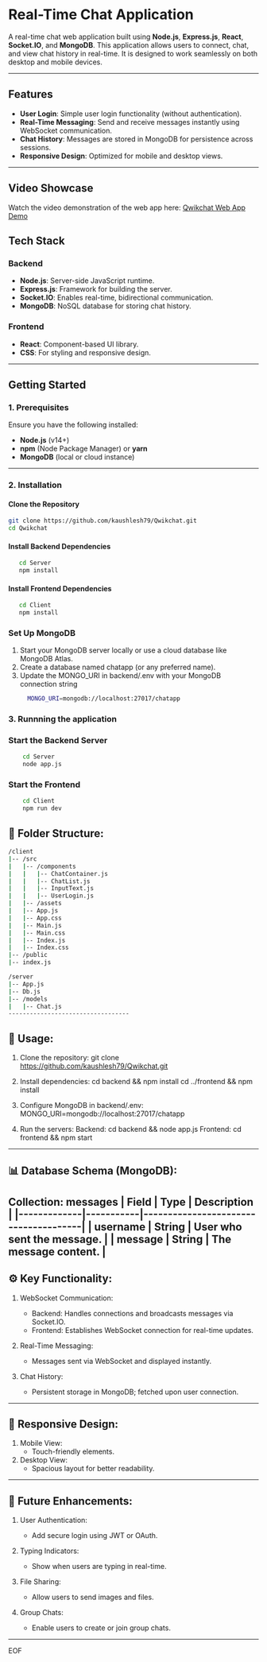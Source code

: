 # Real-Time Chat Application

A real-time chat web application built using **Node.js**, **Express.js**, **React**, **Socket.IO**, and **MongoDB**. This application allows users to connect, chat, and view chat history in real-time. It is designed to work seamlessly on both desktop and mobile devices.

---

## **Features**

- **User Login**: Simple user login functionality (without authentication).
- **Real-Time Messaging**: Send and receive messages instantly using WebSocket communication.
- **Chat History**: Messages are stored in MongoDB for persistence across sessions.
- **Responsive Design**: Optimized for mobile and desktop views.

---

## Video Showcase

Watch the video demonstration of the web app here: [Qwikchat Web App Demo](https://www.youtube.com/watch?v=V5gZ_GRGl5A)


## **Tech Stack**

### **Backend**
- **Node.js**: Server-side JavaScript runtime.
- **Express.js**: Framework for building the server.
- **Socket.IO**: Enables real-time, bidirectional communication.
- **MongoDB**: NoSQL database for storing chat history.

### **Frontend**
- **React**: Component-based UI library.
- **CSS**: For styling and responsive design.

---

## **Getting Started**

### **1. Prerequisites**
Ensure you have the following installed:
- **Node.js** (v14+)
- **npm** (Node Package Manager) or **yarn**
- **MongoDB** (local or cloud instance)

---

### **2. Installation**

#### **Clone the Repository**
```bash
git clone https://github.com/kaushlesh79/Qwikchat.git
cd Qwikchat
```

#### **Install Backend Dependencies**
```bash
   cd Server
   npm install
```

#### **Install Frontend Dependencies**
```bash
   cd Client
   npm install
```

### **Set Up MongoDB**
  1. Start your MongoDB server locally or use a cloud database like MongoDB Atlas.
  2. Create a database named chatapp (or any preferred name).
  3. Update the MONGO_URI in backend/.env with your MongoDB connection string
     ```bash
       MONGO_URI=mongodb://localhost:27017/chatapp
     ```
     
### **3. Runnning the application**

###  **Start the Backend Server**
```bash
    cd Server
    node app.js
```

### **Start the Frontend**
```bash
    cd Client
    npm run dev
```


📂 Folder Structure:
----------------------------------
```bash
/client
|-- /src
|   |-- /components
|   |   |-- ChatContainer.js
|   |   |-- ChatList.js
|   |   |-- InputText.js
|   |   |-- UserLogin.js
|   |-- /assets
|   |-- App.js
|   |-- App.css
|   |-- Main.js
|   |-- Main.css
|   |-- Index.js
|   |-- Index.css
|-- /public
|-- index.js

/server
|-- App.js
|-- Db.js
|-- /models
|   |-- Chat.js
----------------------------------
```


🚀 Usage:
----------------------------------
1. Clone the repository:
   git clone https://github.com/kaushlesh79/Qwikchat.git

2. Install dependencies:
   cd backend && npm install
   cd ../frontend && npm install

3. Configure MongoDB in backend/.env:
   MONGO_URI=mongodb://localhost:27017/chatapp

4. Run the servers:
   Backend: cd backend && node app.js
   Frontend: cd frontend && npm start
----------------------------------

📊 Database Schema (MongoDB):
----------------------------------
Collection: messages
| Field       | Type      | Description                          |
|-------------|-----------|--------------------------------------|
| username    | String    | User who sent the message.           |
| message     | String    | The message content.                 |
----------------------------------

⚙️  Key Functionality:
----------------------------------
1. WebSocket Communication:
   - Backend: Handles connections and broadcasts messages via Socket.IO.
   - Frontend: Establishes WebSocket connection for real-time updates.

2. Real-Time Messaging:
   - Messages sent via WebSocket and displayed instantly.

3. Chat History:
   - Persistent storage in MongoDB; fetched upon user connection.
----------------------------------

📱 Responsive Design:
----------------------------------
1. Mobile View:
   - Touch-friendly elements.
2. Desktop View:
   - Spacious layout for better readability.
----------------------------------

🔮 Future Enhancements:
----------------------------------
1. User Authentication:
   - Add secure login using JWT or OAuth.

2. Typing Indicators:
   - Show when users are typing in real-time.

3. File Sharing:
   - Allow users to send images and files.

4. Group Chats:
   - Enable users to create or join group chats.
----------------------------------
EOF



